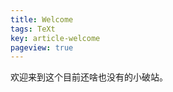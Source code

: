 ```yaml
---
title: Welcome
tags: TeXt
key: article-welcome
pageview: true
---
```


<!--
 * @Date: 2020-04-21 08:06:52
 * @LastEditTime: 2020-10-14 16:17:24
 * @LastEditors: Li Xiang
 * @Description: 
 * @FilePath: \notlixiang.github.io\_posts\2020-10-1-welcome.md
-->

欢迎来到这个目前还啥也没有的小破站。